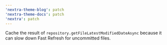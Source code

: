```yaml
---
'nextra-theme-blog': patch
'nextra-theme-docs': patch
'nextra': patch
---
```


Cache the result of `repository.getFileLatestModifiedDateAsync` because it can slow down Fast Refresh for uncommitted files.
